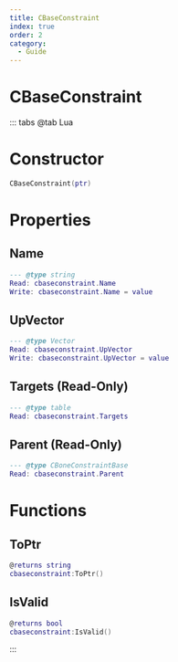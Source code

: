 ```yaml
---
title: CBaseConstraint
index: true
order: 2
category:
  - Guide
---
```


# CBaseConstraint

::: tabs
@tab Lua
# Constructor
```lua
CBaseConstraint(ptr)
```
# Properties
## Name 
```lua
--- @type string
Read: cbaseconstraint.Name
Write: cbaseconstraint.Name = value
```
## UpVector 
```lua
--- @type Vector
Read: cbaseconstraint.UpVector
Write: cbaseconstraint.UpVector = value
```
## Targets (Read-Only)
```lua
--- @type table
Read: cbaseconstraint.Targets
```
## Parent (Read-Only)
```lua
--- @type CBoneConstraintBase
Read: cbaseconstraint.Parent
```
# Functions
## ToPtr
```lua
@returns string
cbaseconstraint:ToPtr()
```
## IsValid
```lua
@returns bool
cbaseconstraint:IsValid()
```

:::